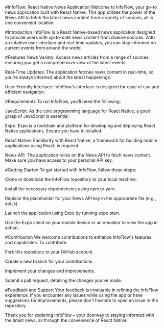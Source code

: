 
#InfoFlow: React Native News Application
Welcome to InfoFlow, your go-to news application built with React Native. This app utilizes the power of the News API to fetch the latest news content from a variety of sources, all in one convenient location.

#Introduction
InfoFlow is a React Native-based news application designed to provide users with up-to-date news content from diverse sources. With an intuitive user interface and real-time updates, you can stay informed on current events from around the world.

#Features
News Variety: Access news articles from a range of sources, ensuring you get a comprehensive view of the latest events.

Real-Time Updates: The application fetches news content in real-time, so you're always informed about the latest happenings.

User-Friendly Interface: InfoFlow's interface is designed for ease of use and efficient navigation.

#Requirements
To run InfoFlow, you'll need the following:

JavaScript: As the core programming language for React Native, a good grasp of JavaScript is essential.

Expo: Expo is a toolchain and platform for developing and deploying React Native applications. Ensure you have it installed.

React Native: Familiarity with React Native, a framework for building mobile applications using React, is required.

News API: The application relies on the News API to fetch news content. Make sure you have access to your personal API key.

#Getting Started
To get started with InfoFlow, follow these steps:

Clone or download the InfoFlow repository to your local machine.

Install the necessary dependencies using npm or yarn.

Replace the placeholder for your News API key in the appropriate file (e.g., api.js).

Launch the application using Expo by running expo start.

Use the Expo client on your mobile device or an emulator to view the app in action.

#Contribution
We welcome contributions to enhance InfoFlow's features and capabilities. To contribute:

Fork this repository to your GitHub account.

Create a new branch for your contributions.

Implement your changes and improvements.

Submit a pull request, detailing the changes you've made.

#Feedback and Support
Your feedback is invaluable in refining the InfoFlow experience. If you encounter any issues while using the app or have suggestions for improvements, please don't hesitate to open an issue in the repository.

Thank you for exploring InfoFlow – your doorway to staying informed with the latest news, all through the convenience of React Native!

